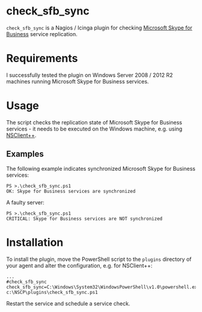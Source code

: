 # check_sfb_sync

``check_sfb_sync`` is a Nagios / Icinga plugin for checking [Microsoft Skype for Business](https://www.skype.com/business/skype-for-business/) service replication.

# Requirements
I successfully tested the plugin on Windows Server 2008 / 2012 R2 machines running Microsoft Skype for Business services.

# Usage
The script checks the replication state of Microsoft Skype for Business services - it needs to be executed on the Windows machine, e.g. using [NSClient++](https://www.nsclient.org/).

## Examples
The following example indicates synchronized Microsoft Skype for Business services:
```
PS >.\check_sfb_sync.ps1
OK: Skype for Business services are synchronized
```

A faulty server:
```
PS >.\check_sfb_sync.ps1
CRITICAL: Skype for Business services are NOT synchronized
```

# Installation
To install the plugin, move the PowerShell script to the ``plugins`` directory of your agent and alter the configuration, e.g. for NSClient++:
```
...
#check_sfb_sync
check_sfb_sync=C:\Windows\System32\WindowsPowerShell\v1.0\powershell.exe c:\NSCP\plugins\check_sfb_sync.ps1
```

Restart the service and schedule a service check.